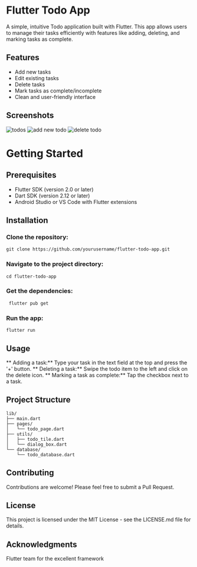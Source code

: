 # Flutter Todo App
A simple, intuitive Todo application built with Flutter. This app allows users to manage their tasks efficiently with features like adding, deleting, and marking tasks as complete.

## Features
- Add new tasks
- Edit existing tasks
- Delete tasks
- Mark tasks as complete/incomplete
- Clean and user-friendly interface

## Screenshots
![todos](https://github.com/user-attachments/assets/ca08b673-d1c3-4424-9557-b7080076ec99)
![add new todo](https://github.com/user-attachments/assets/b4377242-4a0d-4af7-8044-d1c19784a4d2)
![delete todo](https://github.com/user-attachments/assets/c216111b-8a5f-48eb-be91-20a37282fea0)




# Getting Started
## Prerequisites

- Flutter SDK (version 2.0 or later)
- Dart SDK (version 2.12 or later)
- Android Studio or VS Code with Flutter extensions

## Installation

### Clone the repository:
```
git clone https://github.com/yourusername/flutter-todo-app.git
```

### Navigate to the project directory:
```
cd flutter-todo-app
```

### Get the dependencies:
```
 flutter pub get
```

### Run the app:
```
flutter run
```

## Usage

 ** Adding a task:**  Type your task in the text field at the top and press the '+' button.
** Deleting a task:** Swipe the todo item to the left and click on the delete icon.
** Marking a task as complete:** Tap the checkbox next to a task.

## Project Structure
```
lib/
├── main.dart
├── pages/
│   └── todo_page.dart
├── utils/
│   ├── todo_tile.dart
│   └── dialog_box.dart
└── database/
    └── todo_database.dart
```

## Contributing
Contributions are welcome! Please feel free to submit a Pull Request.

## License
This project is licensed under the MIT License - see the LICENSE.md file for details.

## Acknowledgments
Flutter team for the excellent framework
